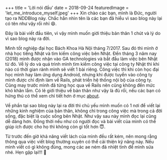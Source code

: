 +++
title = 'Lời nói đầu'
date = 2018-09-24
featuredImage = 'let_me_introduce_myself.jpeg'
+++
Xin chào các bạn, mình là Đức, người tạo ra NDDBlog này. Chắc hẳn nhìn tên là các bạn đã hiểu vì sao blog này lại có tên như vậy rồi nhỉ :smile:.

Đây là bài viết đầu tiên, vì vậy mình muốn giới thiệu bản thân 1 chút và lý do vì sao blog này ra đời.

Mình tốt nghiệp đại học Bách Khoa Hà Nội tháng 7/2017. Sau đó thì mình ở nhà học tiếng Nhật và tìm kiếm công việc bên Nhật. Đến tháng 3 năm nay (2018) mình được nhận vào GA technologies và bắt đầu làm việc bên Nhật từ đó. Về lý do và quá trình mình tìm kiếm công việc tại công ty Nhật thì khi nào có thời gian rảnh mình sẽ viết 1 bài riêng. Công việc thì khi còn học đại học mình hay làm ứng dụng Android, nhưng khi được tuyển vào công ty mình được chỉ định làm về Rails, phát triển hệ thống nội bộ của công ty. Cũng may trước mình đã từng học qua về Rails nên cũng không đến mức khó khăn lắm. Có lẽ giới thiệu về bản thân như vậy là đủ rồi, nếu các bạn có hứng thú có thể xem chỉ tiết hơn ở mục [about](/about).

Về phần tại sao blog này lại ra đời thì chủ yếu mình muốn có 1 nơi để viết lại những kinh nghiệm của bản thân, không chỉ trong công việc mà trong cả đời sống, đặc biệt là cuộc sống bên Nhật. Như vậy sau này mình đọc lại cũng dễ dàng hơn. Đồng thời nếu như có người đọc và bài viết của mình có thể giúp ích được cho họ thì không còn gì tốt hơn :innocent:. 

Từ trước đến giờ khả năng viết lách của mình đều rất kém, nên mong rằng thông qua việc viết blog thường xuyên có thể cải thiện kỹ năng này. Nếu mình viết có gì không đúng, mong các ae ném đá nhiệt tình để mình sửa nhé. Hẹn gặp lại!!! :wave:
